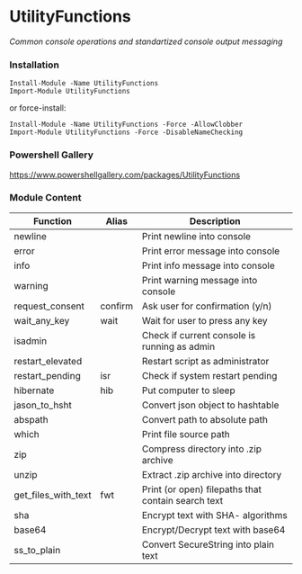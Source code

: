 # UtilityFunctions
*Common console operations and standartized console output messaging*

### Installation
    Install-Module -Name UtilityFunctions
	Import-Module UtilityFunctions

or force-install:

    Install-Module -Name UtilityFunctions -Force -AllowClobber
	Import-Module UtilityFunctions -Force -DisableNameChecking

### Powershell Gallery
https://www.powershellgallery.com/packages/UtilityFunctions

### Module Content


| Function  | Alias | Description |
| ------------- | ------------- | ------------- |
| newline |  | Print newline into console |
| error |  | Print error message into console |
| info |  | Print info message into console |
| warning |  | Print warning message into console |
| request_consent | confirm | Ask user for confirmation (y/n) |
| wait_any_key | wait | Wait for user to press any key |
| isadmin |  | Check if current console is running as admin |
| restart_elevated |  | Restart script as administrator |
| restart_pending | isr | Check if system restart pending |
| hibernate | hib | Put computer to sleep |
| jason_to_hsht |  | Convert json object to hashtable |
| abspath |  | Convert path to absolute path |
| which |  | Print file source path |
| zip |  | Compress directory into .zip archive |
| unzip |  | Extract .zip archive into directory |
| get_files_with_text | fwt | Print (or open) filepaths that contain search text |
| sha |  | Encrypt text with SHA- algorithms  |
| base64 |  | Encrypt/Decrypt text with base64 |
| ss_to_plain |  | Convert SecureString into plain text |
